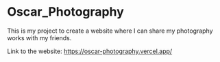 # Oscar_Photography

This is my project to create a website where I can share my photography works with my friends.

Link to the website: https://oscar-photography.vercel.app/
